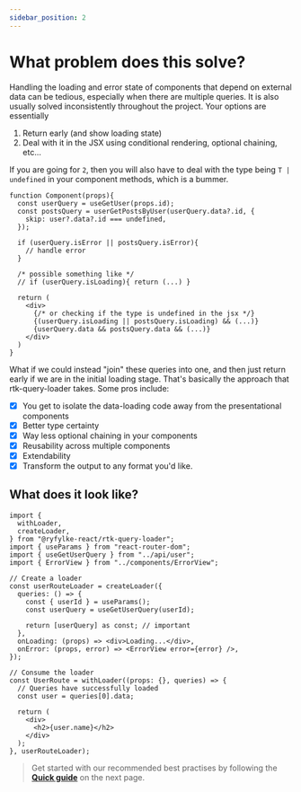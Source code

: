 ```yaml
---
sidebar_position: 2
---
```


# What problem does this solve?

Handling the loading and error state of components that depend on external data can be tedious,
especially when there are multiple queries. It is also usually solved inconsistently throughout the project. Your options are essentially

1. Return early (and show loading state)
2. Deal with it in the JSX using conditional rendering, optional chaining, etc...

If you are going for `2`, then you will also have to deal with the type being `T | undefined` in your component methods, which is a bummer.

```tsx
function Component(props){
  const userQuery = useGetUser(props.id);
  const postsQuery = userGetPostsByUser(userQuery.data?.id, {
    skip: user?.data?.id === undefined,
  });

  if (userQuery.isError || postsQuery.isError){
    // handle error
  }

  /* possible something like */
  // if (userQuery.isLoading){ return (...) }

  return (
    <div>
      {/* or checking if the type is undefined in the jsx */}
      {(userQuery.isLoading || postsQuery.isLoading) && (...)}
      {userQuery.data && postsQuery.data && (...)}
    </div>
  )
}
```

What if we could instead "join" these queries into one, and then just return early if we are in the initial loading stage. That's basically the approach that rtk-query-loader takes. Some pros include:

- [x] You get to isolate the data-loading code away from the presentational components
- [x] Better type certainty
- [x] Way less optional chaining in your components
- [x] Reusability across multiple components
- [x] Extendability
- [x] Transform the output to any format you'd like.

## What does it look like?

```tsx {10-19,22-31}
import {
  withLoader,
  createLoader,
} from "@ryfylke-react/rtk-query-loader";
import { useParams } from "react-router-dom";
import { useGetUserQuery } from "../api/user";
import { ErrorView } from "../components/ErrorView";

// Create a loader
const userRouteLoader = createLoader({
  queries: () => {
    const { userId } = useParams();
    const userQuery = useGetUserQuery(userId);

    return [userQuery] as const; // important
  },
  onLoading: (props) => <div>Loading...</div>,
  onError: (props, error) => <ErrorView error={error} />,
});

// Consume the loader
const UserRoute = withLoader((props: {}, queries) => {
  // Queries have successfully loaded
  const user = queries[0].data;

  return (
    <div>
      <h2>{user.name}</h2>
    </div>
  );
}, userRouteLoader);
```

> Get started with our recommended best practises by following the [**Quick guide**](/Quick%20guide) on the next page.
